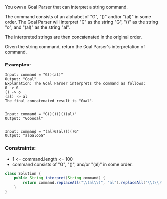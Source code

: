You own a Goal Parser that can interpret a string command. 

The command consists of an alphabet of "G", "()" and/or "(al)" in some order. The Goal Parser will interpret "G" as the string "G", "()" as the string "o", and "(al)" as the string "al". 

The interpreted strings are then concatenated in the original order.

Given the string command, return the Goal Parser's interpretation of command.

### Examples:
```
Input: command = "G()(al)"
Output: "Goal"
Explanation: The Goal Parser interprets the command as follows:
G -> G
() -> o
(al) -> al
The final concatenated result is "Goal".


Input: command = "G()()()()(al)"
Output: "Gooooal"


Input: command = "(al)G(al)()()G"
Output: "alGalooG"
```

### Constraints:
- 1 <= command.length <= 100
- command consists of "G", "()", and/or "(al)" in some order.


```java
class Solution {
    public String interpret(String command) {
        return command.replaceAll("\\(al\\)", "al").replaceAll("\\(\\)", "o");
    }
}
```